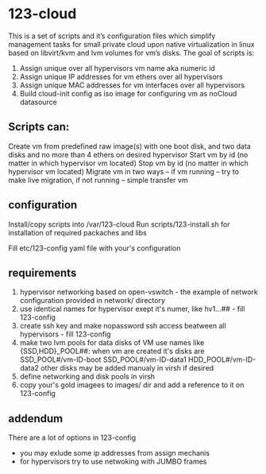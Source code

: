 # 123-cloud

This is a set of scripts and it’s configuration files which simplify management tasks for small private cloud upon native virtualization in linux based on libvirt/kvm and lvm volumes for vm’s disks.
The goal of scripts is:
1.	Assign unique over all hypervisors vm name aka numeric id
2.	Assign unique IP addresses for vm ethers over all hypervisors 
3.	Assign unique MAC addresses for vm interfaces over all hypervisors
4.	Build cloud-init config as iso image for configuring vm as noCloud datasource
## Scripts can:
Create vm from predefined raw image(s) with one boot disk, and two data disks and no more than 4 ethers on desired hypervisor
Start vm by id (no matter in which hypervisor vm located)
Stop vm by id  (no matter in which hypervisor vm located)
Migrate vm in two ways – if vm running – try to make live migration, if not running – simple transfer vm

## configuration
Install/copy  scripts into /var/123-cloud 
Run scripts/123-install.sh for installation of required packaches and libs

Fill etc/123-config yaml file with your's configuration

## requirements
1. hypervisor networking based on open-vswitch - the example of network configuration provided in network/ directory
2. use identical names for hypervisor exept it's numer, like hv1...## -  fill 123-config
3. create ssh key and make nopassword ssh access beatween all hypervisors - fill 123-config
4. make two lvm pools for data disks of VM use names like  {SSD,HDD}_POOL##:
   when vm are created it's disks  are SSD_POOL#/vm-ID-boot SSD_POOL#/vm-ID-data1 HDD_POOL#/vm-ID-data2
   other disks may be added manualy in virsh if desired
5. define networking and disk pools in virsh
6. copy your's  gold imagees to images/ dir and add a reference to it on 123-config

 ## addendum
 There are a lot of options in 123-config 
   - you may exlude some ip addresses from assign mechanis
   - for hypervisors try to use netwoking with JUMBO frames
